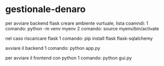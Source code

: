 # gestionale-denaro

per avviare backend flask creare ambiente vurtuale, lista coamndi:
  1 comando: python -m venv myenv
  2 comando: source myenv/bin/activate
  
nel caso riscaricare flask
 1 comando:  pip install flask flask-sqlalchemy

avviare il backend
 1 comando:  python app.py



per avviare il frontend con python
1 comando:  python gui.py
  
